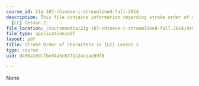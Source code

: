 ```yaml
---
course_id: 21g-107-chinese-i-streamlined-fall-2014
description: This file contains information regarding stroke order of characters in
  [LC] lesson 2.
file_location: /coursemedia/21g-107-chinese-i-streamlined-fall-2014/d456a19dcfbc04a3c6771c24ceac69f0_MIT21G_107F14_Chars2_SO.pdf
file_type: application/pdf
layout: pdf
title: Stroke Order of Characters in [LC] Lesson 2
type: course
uid: d456a19dcfbc04a3c6771c24ceac69f0

---
```

None